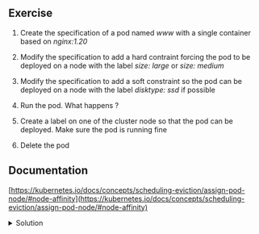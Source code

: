 ## Exercise

1. Create the specification of a pod named *www* with a single container based on *nginx:1.20*

2. Modify the specification to add a hard contraint forcing the pod to be deployed on a node with the label *size: large* or *size: medium*

3. Modify the specification to add a soft constraint so the pod can be deployed on a node with the label *disktype: ssd* if possible

4. Run the pod. What happens ?

5. Create a label on one of the cluster node so that the pod can be deployed. Make sure the pod is running fine

6. Delete the pod

## Documentation

[https://kubernetes.io/docs/concepts/scheduling-eviction/assign-pod-node/#node-affinity](https://kubernetes.io/docs/concepts/scheduling-eviction/assign-pod-node/#node-affinity)

<details>
  <summary markdown="span">Solution</summary>

1. Create the specification of a pod named *www* with a single container based on *nginx:1.20*

```
k run www --image=nginx:1.20 --dry-run=client -o yaml > pod.yaml
```

2. Modify the specification to add a hard contraint forcing the pod to be deployed on a node with the label *size: large* or *size: medium*

We add the property *.spec.affinity.nodeAffinity.requiredDuringSchedulingIgnoredDuringExecution* to define the hard constraint that is requested:

```
apiVersion: v1
kind: Pod
metadata:
  labels:
    run: www
  name: www
spec:
  affinity:
    nodeAffinity:
      requiredDuringSchedulingIgnoredDuringExecution:
        nodeSelectorTerms:
        - matchExpressions:
          - key: size
            operator: In
            values:
            - large
            - medium
  containers:
  - image: nginx:1.20
    name: www
```

3. Modify the specification to add a soft constraint so the pod can be deployed on a node with the label *disktype: ssd* if possible

We add the property *.spec.affinity.nodeAffinity.preferredDuringSchedulingIgnoredDuringExecution* to define the soft constraint that is requested:

```
apiVersion: v1
kind: Pod
metadata:
  labels:
    run: www
  name: www
spec:
  affinity:
    nodeAffinity:
      requiredDuringSchedulingIgnoredDuringExecution:
        nodeSelectorTerms:
        - matchExpressions:
          - key: size
            operator: In
            values:
            - large
            - medium
      preferredDuringSchedulingIgnoredDuringExecution:
      - weight: 50
        preference:
          matchExpressions:
          - key: disktype
            operator: In
            values:
            - ssd
  containers:
  - image: nginx:1.20
    name: www
```

4. Run the pod. What happens ?

Creation of the Pod

```
k apply -f pod.yaml
```

The pod remains *Pending*:

```
k get po
NAME   READY   STATUS    RESTARTS   AGE
www    0/1     Pending   0          26s
```

We can describe the pod to get additional information on the root cause:

```
k describe po www
...
Events:
  Type     Reason            Age                 From               Message
  ----     ------            ----                ----               -------
  Warning  FailedScheduling  15s (x2 over 100s)  default-scheduler  0/3 nodes are available: 1 node(s) had taint {node-role.kubernetes.io/master: }, that the pod didn't tolerate, 2 node(s) didn't match Pod's node affinity/selector.
```

The pod cannot be deployed because there is no node with the label requested by the *hard* constraint

5. Create a label on one of the cluster node so that the pod can be deployed. Make sure the pod is running fine

We add a label *size: medium* on worker1

```
k label node worker1 size=medium
```

Note: we could have set the *size* label with the value *medium* or *large* on worker1 or worker2

A couple of second later, the pod will be deployed on worker1

```
k get po -o wide
NAME   READY   STATUS    RESTARTS   AGE    IP          NODE      NOMINATED NODE   READINESS GATES
www    1/1     Running   0          4m1s   10.32.0.2   worker1   <none>           <none>
```

6. Delete the pod

```
k delete po www
```

</details>


